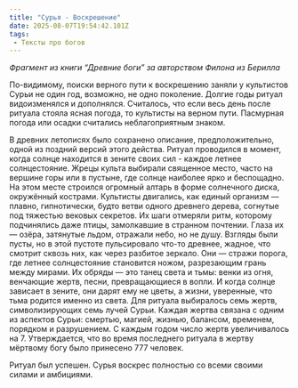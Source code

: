 ```yaml
---
title: "Сурья - Воскрешение"
date: 2025-08-07T19:54:42.101Z
tags:
 - Тексты про богов
---
```


*Фрагмент из книги “Древние боги” за авторством Филона из Берилла*

По-видимому, поиски верного пути к воскрешению заняли у культистов Сурьи
не один год, возможно, не одно поколение. Долгие годы ритуал
видоизменялся и дополнялся. Считалось, что если весь день после ритуала
стояла ясная погода, то культисты на верном пути. Пасмурная погода или
осадки считались неблагоприятным знаком.

В древних летописях было сохранено описание, предположительно, одной из
поздний версий этого действа. Ритуал проводился в момент, когда солнце
находится в зените своих сил - каждое летнее солнцестояние. Жрецы культа
выбирали священное место, часто на вершине горы или в пустыне, где
солнце наиболее ярко и беспощадно. На этом месте строился огромный
алтарь в форме солнечного диска, окружённый кострами. Культисты
двигались, как единый организм — плавно, гипнотически, будто ветви
одного древнего дерева, согнутые под тяжестью вековых секретов. Их шаги
отмеряли ритм, которому подчинялись даже птицы, замолкавшие в странном
почтении. Глаза их — озёра, затянутые льдом, отражали небо, но не душу.
Взгляды были пусты, но в этой пустоте пульсировало что-то древнее,
жадное, что смотрит сквозь них, как через разбитое зеркало. Они — стражи
порога, где летнее солнцестояние становится ножом, разрезающим грань
между мирами. Их обряды — это танец света и тьмы: венки из огня,
венчающие жертв, песни, превращающиеся в вопли. И когда солнце зависает
в зените, они дарят ему не цветы, а жизни, уверенные, что тьма родится
именно из света. Для ритуала выбиралось семь жертв, символизирующих семь
лучей Сурьи. Каждая жертва связана с одним из аспектов Сурьи: смертью,
магией, жизнью, балансом, временем, порядком и разрушением. С каждым
годом число жертв увеличивалось на 7. Утверждается, что во время
последнего ритуала в жертву мёртвому богу было принесено 777 человек.

Ритуал был успешен. Сурья воскрес полностью со всеми своими силами и
амбициями.
